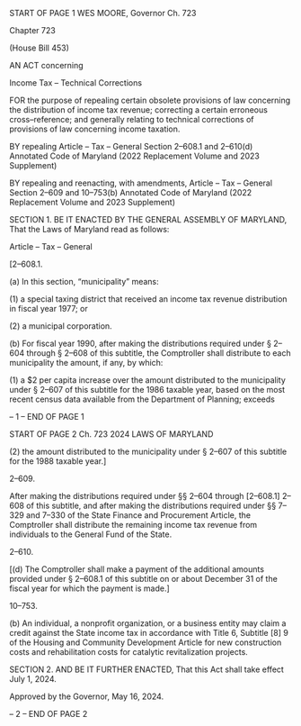 START OF PAGE 1
WES MOORE, Governor Ch. 723

Chapter 723

(House Bill 453)

AN ACT concerning

Income Tax – Technical Corrections

FOR the purpose of repealing certain obsolete provisions of law concerning the distribution
of income tax revenue; correcting a certain erroneous cross–reference; and generally
relating to technical corrections of provisions of law concerning income taxation.

BY repealing
Article – Tax – General
Section 2–608.1 and 2–610(d)
Annotated Code of Maryland
(2022 Replacement Volume and 2023 Supplement)

BY repealing and reenacting, with amendments,
Article – Tax – General
Section 2–609 and 10–753(b)
Annotated Code of Maryland
(2022 Replacement Volume and 2023 Supplement)

SECTION 1. BE IT ENACTED BY THE GENERAL ASSEMBLY OF MARYLAND,
That the Laws of Maryland read as follows:

Article – Tax – General

[2–608.1.

(a) In this section, “municipality” means:

(1) a special taxing district that received an income tax revenue
distribution in fiscal year 1977; or

(2) a municipal corporation.

(b) For fiscal year 1990, after making the distributions required under § 2–604
through § 2–608 of this subtitle, the Comptroller shall distribute to each municipality the
amount, if any, by which:

(1) a $2 per capita increase over the amount distributed to the municipality
under § 2–607 of this subtitle for the 1986 taxable year, based on the most recent census
data available from the Department of Planning; exceeds

– 1 –
END OF PAGE 1

START OF PAGE 2
Ch. 723 2024 LAWS OF MARYLAND

(2) the amount distributed to the municipality under § 2–607 of this
subtitle for the 1988 taxable year.]

2–609.

After making the distributions required under §§ 2–604 through [2–608.1] 2–608 of
this subtitle, and after making the distributions required under §§ 7–329 and 7–330 of the
State Finance and Procurement Article, the Comptroller shall distribute the remaining
income tax revenue from individuals to the General Fund of the State.

2–610.

[(d) The Comptroller shall make a payment of the additional amounts provided
under § 2–608.1 of this subtitle on or about December 31 of the fiscal year for which the
payment is made.]

10–753.

(b) An individual, a nonprofit organization, or a business entity may claim a
credit against the State income tax in accordance with Title 6, Subtitle [8] 9 of the Housing
and Community Development Article for new construction costs and rehabilitation costs
for catalytic revitalization projects.

SECTION 2. AND BE IT FURTHER ENACTED, That this Act shall take effect July
1, 2024.

Approved by the Governor, May 16, 2024.

– 2 –
END OF PAGE 2